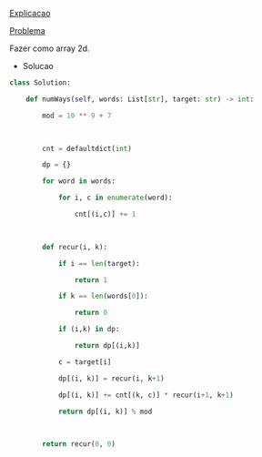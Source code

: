 
[Explicacao](https://www.youtube.com/watch?v=_GF-0T-YjW8)

[Problema](https://leetcode.com/problems/number-of-ways-to-form-a-target-string-given-a-dictionary/)

Fazer como array 2d.

- Solucao 

```python
class Solution:

    def numWays(self, words: List[str], target: str) -> int:

        mod = 10 ** 9 + 7

  

        cnt = defaultdict(int)

        dp = {}

        for word in words:

            for i, c in enumerate(word):

                cnt[(i,c)] += 1

  

        def recur(i, k):

            if i == len(target):

                return 1

            if k == len(words[0]):

                return 0

            if (i,k) in dp:

                return dp[(i,k)]

            c = target[i]

            dp[(i, k)] = recur(i, k+1)

            dp[(i, k)] += cnt[(k, c)] * recur(i+1, k+1)

            return dp[(i, k)] % mod

  

        return recur(0, 0)
```